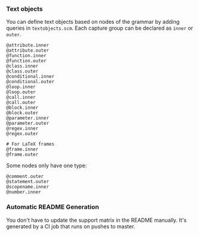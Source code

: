 
### Text objects

You can define text objects based on nodes of the grammar by adding queries in `textobjects.scm`.
Each capture group can be declared as `inner` or `outer`.

```
@attribute.inner
@attribute.outer
@function.inner
@function.outer
@class.inner
@class.outer
@conditional.inner
@conditional.outer
@loop.inner
@loop.outer
@call.inner
@call.outer
@block.inner
@block.outer
@parameter.inner
@parameter.outer
@regex.inner
@regex.outer

# For LaTeX frames
@frame.inner
@frame.outer
```

Some nodes only have one type:

```
@comment.outer
@statement.outer
@scopename.inner
@number.inner
```
### Automatic README Generation

You don't have to update the support matrix in the README manually.
It's generated by a CI job that runs on pushes to master.


